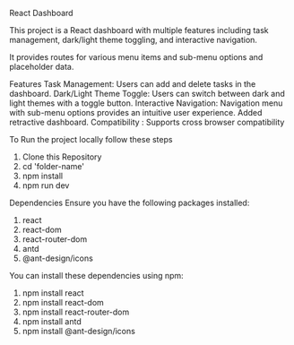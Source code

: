 React Dashboard

This project is a React dashboard with multiple features including task management, dark/light theme toggling, and interactive navigation. 

It provides routes for various menu items and sub-menu options and placeholder data.

Features
Task Management: Users can add and delete tasks in the dashboard.
Dark/Light Theme Toggle: Users can switch between dark and light themes with a toggle button.
Interactive Navigation: Navigation menu with sub-menu options provides an intuitive user experience. Added retractive dashboard.
Compatibility : Supports cross browser compatibility

To Run the project locally follow these steps
1. Clone this Repository
2. cd 'folder-name'
3. npm install
4. npm run dev

Dependencies
Ensure you have the following packages installed:

1. react
2. react-dom
3. react-router-dom
4. antd
5. @ant-design/icons


You can install these dependencies using npm:
1. npm install react
2. npm install react-dom
3. npm install react-router-dom
4. npm install antd
5. npm install @ant-design/icons
